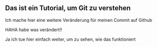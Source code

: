 ## Das ist ein Tutorial, um Git zu verstehen

Ich mache hier eine weitere Veränderung für meinen Commit auf Github

HAHA habe was verändert!!


Ja ich tue hier einfach weiter, um zu sehen, wie das funktioniert
